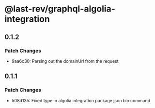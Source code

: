 # @last-rev/graphql-algolia-integration

## 0.1.2

### Patch Changes

- 9aa6c30: Parsing out the domainUrl from the request

## 0.1.1

### Patch Changes

- 508d135: Fixed type in algolia integration package json bin command
